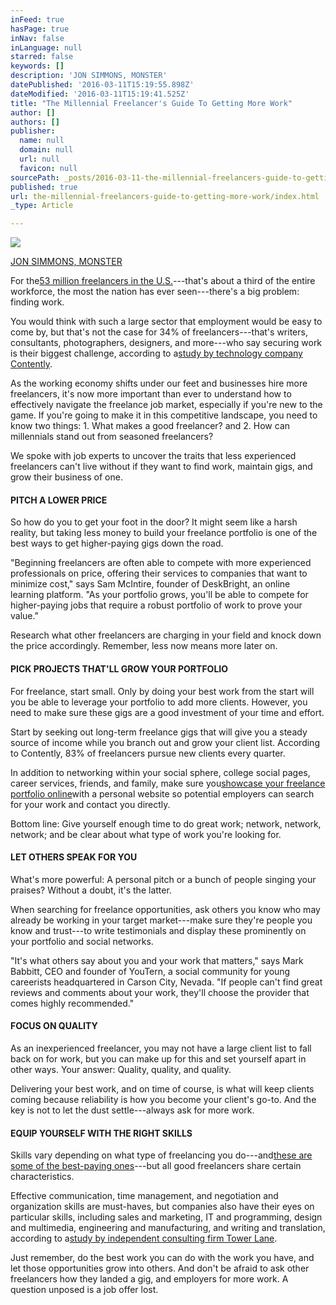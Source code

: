 ```yaml
---
inFeed: true
hasPage: true
inNav: false
inLanguage: null
starred: false
keywords: []
description: 'JON SIMMONS, MONSTER'
datePublished: '2016-03-11T15:19:55.898Z'
dateModified: '2016-03-11T15:19:41.525Z'
title: "The Millennial Freelancer's Guide To Getting More Work"
author: []
authors: []
publisher:
  name: null
  domain: null
  url: null
  favicon: null
sourcePath: _posts/2016-03-11-the-millennial-freelancers-guide-to-getting-more-work.md
published: true
url: the-millennial-freelancers-guide-to-getting-more-work/index.html
_type: Article

---
```

![](https://the-grid-user-content.s3-us-west-2.amazonaws.com/be9cbcd5-6db9-40e0-9bf5-33c8e8e6a5e0.jpg)

[JON SIMMONS, MONSTER][0]

For the[53 million freelancers in the U.S.][1]---that's about a third of the entire workforce, the most the nation has ever seen---there's a big problem: finding work.

You would think with such a large sector that employment would be easy to come by, but that's not the case for 34% of freelancers---that's writers, consultants, photographers, designers, and more---who say securing work is their biggest challenge, according to a[study by technology company Contently][2].

As the working economy shifts under our feet and businesses hire more freelancers, it's now more important than ever to understand how to effectively navigate the freelance job market, especially if you're new to the game. If you're going to make it in this competitive landscape, you need to know two things: 1\. What makes a good freelancer? and 2\. How can millennials stand out from seasoned freelancers?

We spoke with job experts to uncover the traits that less experienced freelancers can't live without if they want to find work, maintain gigs, and grow their business of one.

#### PITCH A LOWER PRICE

So how do you to get your foot in the door? It might seem like a harsh reality, but taking less money to build your freelance portfolio is one of the best ways to get higher-paying gigs down the road.

"Beginning freelancers are often able to compete with more experienced professionals on price, offering their services to companies that want to minimize cost," says Sam McIntire, founder of DeskBright, an online learning platform. "As your portfolio grows, you'll be able to compete for higher-paying jobs that require a robust portfolio of work to prove your value."

Research what other freelancers are charging in your field and knock down the price accordingly. Remember, less now means more later on.

#### PICK PROJECTS THAT'LL GROW YOUR PORTFOLIO

For freelance, start small. Only by doing your best work from the start will you be able to leverage your portfolio to add more clients. However, you need to make sure these gigs are a good investment of your time and effort.

Start by seeking out long-term freelance gigs that will give you a steady source of income while you branch out and grow your client list. According to Contently, 83% of freelancers pursue new clients every quarter.

In addition to networking within your social sphere, college social pages, career services, friends, and family, make sure you[showcase your freelance portfolio online][3]with a personal website so potential employers can search for your work and contact you directly.

Bottom line: Give yourself enough time to do great work; network, network, network; and be clear about what type of work you're looking for.

#### LET OTHERS SPEAK FOR YOU

What's more powerful: A personal pitch or a bunch of people singing your praises? Without a doubt, it's the latter.

When searching for freelance opportunities, ask others you know who may already be working in your target market---make sure they're people you know and trust---to write testimonials and display these prominently on your portfolio and social networks.

"It's what others say about you and your work that matters," says Mark Babbitt, CEO and founder of YouTern, a social community for young careerists headquartered in Carson City, Nevada. "If people can't find great reviews and comments about your work, they'll choose the provider that comes highly recommended."

#### FOCUS ON QUALITY

As an inexperienced freelancer, you may not have a large client list to fall back on for work, but you can make up for this and set yourself apart in other ways. Your answer: Quality, quality, and quality.

Delivering your best work, and on time of course, is what will keep clients coming because reliability is how you become your client's go-to. And the key is not to let the dust settle---always ask for more work.

#### EQUIP YOURSELF WITH THE RIGHT SKILLS

Skills vary depending on what type of freelancing you do---and[these are some of the best-paying ones][4]---but all good freelancers share certain characteristics.

Effective communication, time management, and negotiation and organization skills are must-haves, but companies also have their eyes on particular skills, including sales and marketing, IT and programming, design and multimedia, engineering and manufacturing, and writing and translation, according to a[study by independent consulting firm Tower Lane][5].

Just remember, do the best work you can do with the work you have, and let those opportunities grow into others. And don't be afraid to ask other freelancers how they landed a gig, and employers for more work. A question unposed is a job offer lost.

[0]: http://www.fastcompany.com/3057475/the-future-of-work/the-millennial-freelancers-guide-to-getting-more-work?utm_content=buffere5f5e&utm_medium=social&utm_source=facebook.com&utm_campaign=buffer
[1]: https://www.freelancersunion.org/blog/dispatches/2014/09/04/53million/
[2]: http://contently.net/2015/06/22/resources/contently-study-state-freelancing-2015/
[3]: http://www.monster.com/career-start/a/building-great-portfolio-interview-game-changer
[4]: http://www.monster.com/career-start/a/how-to-navigate-freelance-career-with-skills-that-pay
[5]: https://www.elance.com/q/sites/default/files/docs/ptc/Tower-Lane-Elance.pdf